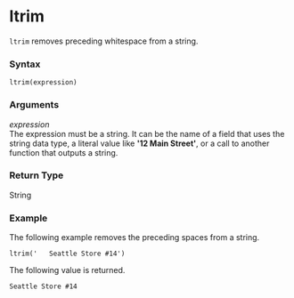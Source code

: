# ltrim<a name="ltrim-function"></a>

`ltrim` removes preceding whitespace from a string\.

### Syntax<a name="ltrim-function-syntax"></a>

```
ltrim(expression)
```

### Arguments<a name="ltrim-function-arguments"></a>

 *expression*   
The expression must be a string\. It can be the name of a field that uses the string data type, a literal value like **'12 Main Street'**, or a call to another function that outputs a string\.

### Return Type<a name="ltrim-function-return-type"></a>

String

### Example<a name="ltrim-function-example"></a>

The following example removes the preceding spaces from a string\.

```
ltrim('   Seattle Store #14')
```

The following value is returned\.

```
Seattle Store #14
```